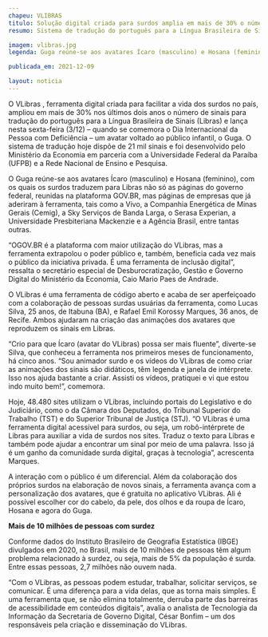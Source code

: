 ```yaml
---
chapeu: VLIBRAS
titulo: Solução digital criada para surdos amplia em mais de 30% o número de sinais em dois anos e lança avatar infantil
resumo: Sistema de tradução do português para a Língua Brasileira de Sinais, o VLibras passa a contar com 21 mil diferentes sinais; ferramenta já é utilizada em empresas das mais diversas áreas, como energia, telefonia e telecomunicações.

imagem: vlibras.jpg
legenda: Guga reúne-se aos avatares Ícaro (masculino) e Hosana (feminino), com os quais os surdos traduzem para Libras não só as páginas do governo federal, reunidas na plataforma GOV.BR, mas páginas de empresas que já aderiram à ferramenta.

publicada_em: 2021-12-09

layout: noticia
---
```


O VLibras , ferramenta digital criada para facilitar a vida dos surdos no país, ampliou em mais de 30% nos últimos dois anos o número de sinais para tradução do português para a Língua Brasileira de Sinais (Libras) e lança nesta sexta-feira (3/12) – quando se comemora o Dia Internacional da Pessoa com Deficiência – um avatar voltado ao público infantil, o Guga. O sistema de tradução hoje dispõe de 21 mil sinais e foi desenvolvido pelo Ministério da Economia em parceria com a Universidade Federal da Paraíba (UFPB) e a Rede Nacional de Ensino e Pesquisa.

O Guga reúne-se aos avatares Ícaro (masculino) e Hosana (feminino), com os quais os surdos traduzem para Libras não só as páginas do governo federal, reunidas na plataforma GOV.BR, mas páginas de empresas que já aderiram à ferramenta, tais como a Vivo, a Companhia Energética de Minas Gerais (Cemig), a Sky Serviços de Banda Larga, o Serasa Experian, a Universidade Presbiteriana Mackenzie e a Agência Brasil, entre tantas outras.

“OGOV.BR é a plataforma com maior utilização do VLibras, mas a ferramenta extrapolou o poder público e, também, beneficia cada vez mais o público da iniciativa privada. É uma ferramenta de inclusão digital”, ressalta o secretário especial de Desburocratização, Gestão e Governo Digital do Ministério da Economia, Caio Mario Paes de Andrade.

O VLibras é uma ferramenta de código aberto e acaba de ser aperfeiçoado com a colaboração de pessoas surdas usuárias da ferramenta, como Lucas Silva, 25 anos, de Itabuna (BA), e Rafael Emil Korossy Marques, 36 anos, de Recife. Ambos ajudaram na criação das animações dos avatares que reproduzem os sinais em Libras.

“Crio para que Ícaro (avatar do VLibras) possa ser mais fluente”, diverte-se Silva, que conheceu a ferramenta nos primeiros meses de funcionamento, há cinco anos. “Sou animador surdo e os vídeos do VLibras de como criar as animações dos sinais são didáticos, têm legenda e janela de intérprete. Isso nos ajuda bastante a criar. Assisti os vídeos, pratiquei e vi que estou indo muito bem!”, comemora.

Hoje, 48.480 sites utilizam o VLibras, incluindo portais do Legislativo e do Judiciário, como o da Câmara dos Deputados, do Tribunal Superior do Trabalho (TST) e do Superior Tribunal de Justiça (STJ). “O VLibras é uma ferramenta digital acessível para surdos, ou seja, um robô-intérprete de Libras para auxiliar a vida de surdos nos sites. Traduz o texto para Libras e também pode ajudar a encontrar um sinal por meio de uma palavra. Isso já é um ganho da comunidade surda digital, graças à tecnologia”, acrescenta Marques.

A interação com o público é um diferencial. Além da colaboração dos próprios surdos na elaboração de novos sinais, a ferramenta avança com a personalização dos avatares, que é gratuita no aplicativo VLibras. Ali é possível escolher cor do cabelo, da pele, dos olhos e da roupa de Ícaro, Hosana e agora do Guga.

**Mais de 10 milhões de pessoas com surdez**

Conforme dados do Instituto Brasileiro de Geografia Estatística (IBGE) divulgados em 2020, no Brasil, mais de 10 milhões de pessoas têm algum problema relacionado à surdez, ou seja, mais de 5% da população é surda. Entre essas pessoas, 2,7 milhões não ouvem nada.

“Com o VLibras, as pessoas podem estudar, trabalhar, solicitar serviços, se comunicar. É uma diferença para a vida delas, que as torna mais simples. É uma ferramenta que, se não elimina totalmente, derruba parte das barreiras de acessibilidade em conteúdos digitais”, avalia o analista de Tecnologia da Informação da Secretaria de Governo Digital, César Bonfim – um dos responsáveis pela criação e disseminação do VLibras.